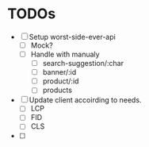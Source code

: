 # TODOs

- [ ] Setup worst-side-ever-api
  - [ ] Mock?
  - [ ] Handle with manualy
    - [ ] search-suggestion/:char
    - [ ] banner/:id
    - [ ] product/:id
    - [ ] products
- [ ] Update client accoirding to needs.
  - [ ] LCP
  - [ ] FID
  - [ ] CLS
- [ ] 